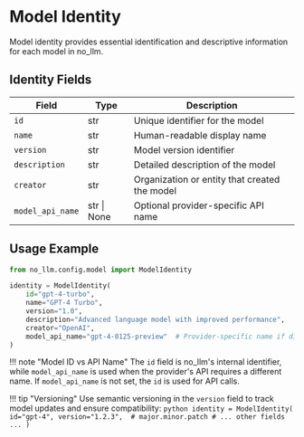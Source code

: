 # Model Identity

Model identity provides essential identification and descriptive information for each model in no_llm.

## Identity Fields

| Field | Type | Description |
|-------|------|-------------|
| `id` | str | Unique identifier for the model |
| `name` | str | Human-readable display name |
| `version` | str | Model version identifier |
| `description` | str | Detailed description of the model |
| `creator` | str | Organization or entity that created the model |
| `model_api_name` | str \| None | Optional provider-specific API name |

## Usage Example

```python
from no_llm.config.model import ModelIdentity

identity = ModelIdentity(
    id="gpt-4-turbo",
    name="GPT-4 Turbo",
    version="1.0",
    description="Advanced language model with improved performance",
    creator="OpenAI",
    model_api_name="gpt-4-0125-preview"  # Provider-specific name if different
)
```

!!! note "Model ID vs API Name"
    The `id` field is no_llm's internal identifier, while `model_api_name` is used when the provider's API requires a different name. If `model_api_name` is not set, the `id` is used for API calls.

!!! tip "Versioning"
    Use semantic versioning in the `version` field to track model updates and ensure compatibility:
    ```python
    identity = ModelIdentity(
        id="gpt-4",
        version="1.2.3",  # major.minor.patch
        # ... other fields ...
    )
    ```
